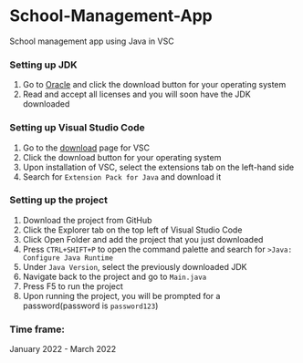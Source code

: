 # School-Management-App
School management app using Java in VSC <br />

### Setting up JDK
1. Go to [Oracle](https://www.oracle.com/java/technologies/downloads/) and click the download button for your operating system
2. Read and accept all licenses and you will soon have the JDK downloaded

### Setting up Visual Studio Code
1. Go to the [download](https://code.visualstudio.com/download) page for VSC
2. Click the download button for your operating system
3. Upon installation of VSC, select the extensions tab on the left-hand side
4. Search for `Extension Pack for Java` and download it

### Setting up the project
1. Download the project from GitHub
2. Click the Explorer tab on the top left of Visual Studio Code
3. Click Open Folder and add the project that you just downloaded
4. Press `CTRL+SHIFT+P` to open the command palette and search for `>Java: Configure Java Runtime`
5. Under `Java Version`, select the previously downloaded JDK
6. Navigate back to the project and go to `Main.java`
7. Press F5 to run the project
8. Upon running the project, you will be prompted for a password(password is `password123`)


### Time frame:
January 2022 - March 2022
